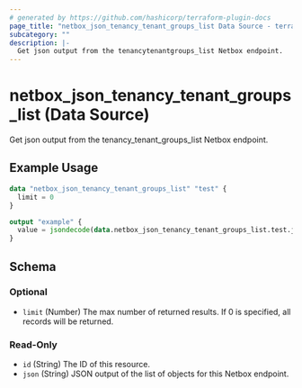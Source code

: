 ```yaml
---
# generated by https://github.com/hashicorp/terraform-plugin-docs
page_title: "netbox_json_tenancy_tenant_groups_list Data Source - terraform-provider-netbox"
subcategory: ""
description: |-
  Get json output from the tenancytenantgroups_list Netbox endpoint.
---
```


# netbox_json_tenancy_tenant_groups_list (Data Source)

Get json output from the tenancy_tenant_groups_list Netbox endpoint.

## Example Usage

```terraform
data "netbox_json_tenancy_tenant_groups_list" "test" {
  limit = 0
}

output "example" {
  value = jsondecode(data.netbox_json_tenancy_tenant_groups_list.test.json)
}
```

<!-- schema generated by tfplugindocs -->
## Schema

### Optional

- `limit` (Number) The max number of returned results. If 0 is specified, all records will be returned.

### Read-Only

- `id` (String) The ID of this resource.
- `json` (String) JSON output of the list of objects for this Netbox endpoint.


